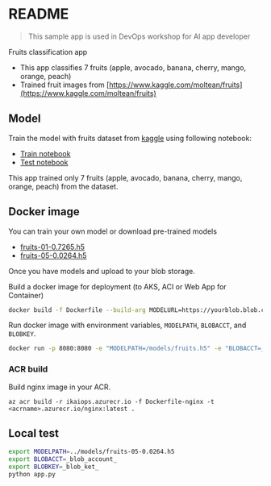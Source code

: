 # README

> This sample app is used in DevOps workshop for AI app developer 

Fruits classification app

- This app classifies 7 fruits (apple, avocado, banana, cherry, mango, orange, peach)
- Trained fruit images from [https://www.kaggle.com/moltean/fruits](https://www.kaggle.com/moltean/fruits)

## Model 

Train the model with fruits dataset from [kaggle](https://www.kaggle.com/moltean/fruits) using following notebook:

- [Train notebook](./train/Fruits-Train.ipynb)
- [Test notebook]((./train/Fruits-Test.ipynb))

This app trained only 7 fruits (apple, avocado, banana, cherry, mango, orange, peach) from the dataset.

## Docker image

You can train your own model or download pre-trained models
- [fruits-01-0.7265.h5](https://drive.google.com/uc?id=1FeRRMmEh9OEv4YyHLa8bR8rOm2j7edlq&export=download)
- [fruits-05-0.0264.h5](https://drive.google.com/uc?id=1OpN3YfBeMNznKzneawcYEXEbULuW0pz9&export=download)

Once you have models and upload to your blob storage.

Build a docker image for deployment (to AKS, ACI or Web App for Container)

```bash
docker build -f Dockerfile --build-arg MODELURL=https://yourblob.blob.core.windows.net/model/fruits-05-0.0264.h5 -t myfruits .
```

Run docker image with environment variables, `MODELPATH`, `BLOBACCT`, and `BLOBKEY`.

```bash
docker run -p 8080:8080 -e "MODELPATH=/models/fruits.h5" -e "BLOBACCT=_blob_account_" -e "BLOBKEY=_blob_ket_" -d fruits
```

### ACR build

Build nginx image in your ACR.

```
az acr build -r ikaiops.azurecr.io -f Dockerfile-nginx -t <acrname>.azurecr.io/nginx:latest .
```

## Local test

```bash
export MODELPATH=../models/fruits-05-0.0264.h5
export BLOBACCT=_blob_account_
export BLOBKEY=_blob_ket_
python app.py
```